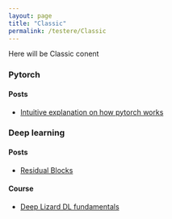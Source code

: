 ```yaml
---
layout: page
title: "Classic"
permalink: /testere/Classic
---
```


Here will be Classic conent

### Pytorch
#### Posts
* [Intuitive explanation on how pytorch works](https://towardsdatascience.com/pytorch-autograd-understanding-the-heart-of-pytorchs-magic-2686cd94ec95)
### Deep learning
#### Posts
* [Residual Blocks](https://towardsdatascience.com/residual-blocks-in-deep-learning-11d95ca12b00)
#### Course
* [Deep Lizard DL fundamentals](https://www.youtube.com/playlist?list=PLZbbT5o_s2xq7LwI2y8_QtvuXZedL6tQU)
